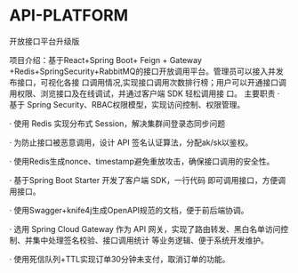 # API-PLATFORM
开放接口平台升级版

项目介绍：基于React+Spring Boot+ Feign + Gateway +Redis+SpringSecurity+RabbitMQ的接口开放调用平台。管理员可以接入并发布接口，可视化各接
口调用情况,实现接口调用次数排行榜；用户可以开通接口调用权限、浏览接口及在线调试，并通过客户端 SDK 轻松调用接
口。
主要职责
· 基于 Spring Security、RBAC权限模型，实现访问控制、权限管理。

· 使用 Redis 实现分布式 Session，解决集群间登录态同步问题

· 为防止接口被恶意调用，设计 API 签名认证算法，分配ak/sk以鉴权。

· 使用Redis生成nonce、timestamp避免重放攻击，确保接口调用的安全性。

· 基于Spring Boot Starter 开发了客户端 SDK，一行代码 即可调用接口，方便调用接口。

· 使用Swagger+knife4j生成OpenAPI规范的文档，便于前后端协调。

· 选用 Spring Cloud Gateway 作为 API 网关，实现了路由转发、黑白名单访问控制、并集中处理签名校验、接口调用统计
等业务逻辑、便于系统开发维护。

· 使用死信队列+TTL实现订单30分钟未支付，取消订单的功能。
